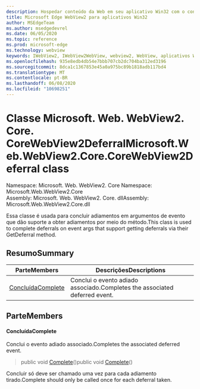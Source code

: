 ```yaml
---
description: Hospedar conteúdo da Web em seu aplicativo Win32 com o controle WebView2 do Microsoft Edge
title: Microsoft Edge WebView2 para aplicativos Win32
author: MSEdgeTeam
ms.author: msedgedevrel
ms.date: 06/05/2020
ms.topic: reference
ms.prod: microsoft-edge
ms.technology: webview
keywords: IWebView2, IWebView2WebView, webview2, WebView, aplicativos Win32, Win32, Edge, ICoreWebView2, ICoreWebView2Controller, controle do navegador, HTML Edge
ms.openlocfilehash: 935e8edb4db54e7bbb707cb2dc704ba312ed3196
ms.sourcegitcommit: 8dca1c1367853e45a0a975bc89b1818adb117bd4
ms.translationtype: MT
ms.contentlocale: pt-BR
ms.lasthandoff: 06/08/2020
ms.locfileid: "10698251"
---
```

# <span data-ttu-id="be335-104">Classe Microsoft. Web. WebView2. Core. CoreWebView2Deferral</span><span class="sxs-lookup"><span data-stu-id="be335-104">Microsoft.Web.WebView2.Core.CoreWebView2Deferral class</span></span> 

<span data-ttu-id="be335-105">Namespace: Microsoft. Web. WebView2. Core </span><span class="sxs-lookup"><span data-stu-id="be335-105">Namespace: Microsoft.Web.WebView2.Core</span></span>\
<span data-ttu-id="be335-106">Assembly: Microsoft. Web. WebView2. Core. dll</span><span class="sxs-lookup"><span data-stu-id="be335-106">Assembly: Microsoft.Web.WebView2.Core.dll</span></span>

<span data-ttu-id="be335-107">Essa classe é usada para concluir adiamentos em argumentos de evento que dão suporte a obter adiamentos por meio do método.</span><span class="sxs-lookup"><span data-stu-id="be335-107">This class is used to complete deferrals on event args that support getting deferrals via their GetDeferral method.</span></span>

## <span data-ttu-id="be335-108">Resumo</span><span class="sxs-lookup"><span data-stu-id="be335-108">Summary</span></span>

 <span data-ttu-id="be335-109">Parte</span><span class="sxs-lookup"><span data-stu-id="be335-109">Members</span></span>                        | <span data-ttu-id="be335-110">Descrições</span><span class="sxs-lookup"><span data-stu-id="be335-110">Descriptions</span></span>
--------------------------------|---------------------------------------------
[<span data-ttu-id="be335-111">Concluída</span><span class="sxs-lookup"><span data-stu-id="be335-111">Complete</span></span>](#complete) | <span data-ttu-id="be335-112">Conclui o evento adiado associado.</span><span class="sxs-lookup"><span data-stu-id="be335-112">Completes the associated deferred event.</span></span>

## <span data-ttu-id="be335-113">Parte</span><span class="sxs-lookup"><span data-stu-id="be335-113">Members</span></span>

#### <span data-ttu-id="be335-114">Concluída</span><span class="sxs-lookup"><span data-stu-id="be335-114">Complete</span></span> 

<span data-ttu-id="be335-115">Conclui o evento adiado associado.</span><span class="sxs-lookup"><span data-stu-id="be335-115">Completes the associated deferred event.</span></span>

> <span data-ttu-id="be335-116">public void [Complete](#complete)()</span><span class="sxs-lookup"><span data-stu-id="be335-116">public void [Complete](#complete)()</span></span>

<span data-ttu-id="be335-117">Concluir só deve ser chamado uma vez para cada adiamento tirado.</span><span class="sxs-lookup"><span data-stu-id="be335-117">Complete should only be called once for each deferral taken.</span></span>

